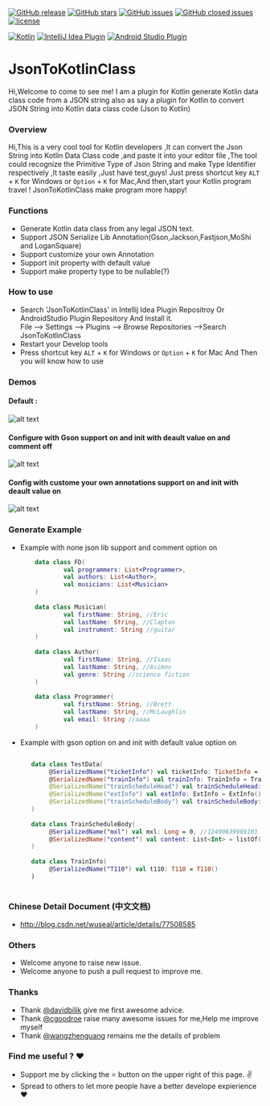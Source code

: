 [![GitHub release](https://img.shields.io/github/release/wuseal/JsonToKotlinClass.svg?style=flat)](https://github.com/wuseal/JsonToKotlinClass/releases)
[![GitHub stars](https://img.shields.io/github/stars/wuseal/JsonToKotlinClass.svg?style=social&label=Stars&style=plastic)](https://github.com/wuseal/JsonToKotlinClass/stargazers)
[![GitHub issues](https://img.shields.io/github/issues/wuseal/JsonToKotlinClass.svg)](https://github.com/wuseal/JsonToKotlinClass/issues)
[![GitHub closed issues](https://img.shields.io/github/issues-closed/wuseal/JsonToKotlinClass.svg)](https://github.com/wuseal/JsonToKotlinClass/issues?q=is%3Aissue+is%3Aclosed)
[![license](https://img.shields.io/github/license/wuseal/JsonToKotlinClass.svg)](https://github.com/wuseal/JsonToKotlinClass/blob/master/LICENSE)

[![Kotlin](https://img.shields.io/badge/%20language-Kotlin-red.svg)](https://kotlinlang.org/)
[![IntelliJ Idea Plugin](https://img.shields.io/badge/plugin-IntelliJ%20%20Idea-blue.svg)](https://plugins.jetbrains.com/plugin/9960-jsontokotlinclass)
[![Android Studio Plugin](https://img.shields.io/badge/plugin-AndroidStudio-green.svg)](
https://plugins.jetbrains.com/plugin/9960-jsontokotlinclass)

# JsonToKotlinClass

Hi,Welcome to come to see me!
I am a plugin for Kotlin generate Kotlin data class code from a JSON string
also as say a plugin for Kotlin to convert JSON String into Kotlin data class code (Json to Kotlin)

### Overview
Hi,This is a very cool tool for Kotlin developers ,It can convert the Json String into Kotlin Data Class code ,and paste it into your editor file ,The tool could recognize the Primitive Type of Json String and make Type Identifier respectively ,It taste easily ,Just have test,guys! Just press shortcut key `ALT` + `K` for Windows or `Option` + `K` for Mac,And then,start your Kotlin program travel ! JsonToKotlinClass make program more happy!

### Functions
* Generate Kotlin data class from any legal JSON text.
* Support JSON Serialize Lib Annotation(Gson,Jackson,Fastjson,MoShi and LoganSquare)
* Support customize your own Annotation
* Support init property with default value
* Support make property type to be nullable(?)

### How to use
* Search 'JsonToKotlinClass' in Intellij Idea Plugin Repositroy Or AndroidStudio Plugin Repository And Install it.</br>
    File --> Settings --> Plugins --> Browse Repositories -->Search JsonToKotlinClass
* Restart your Develop tools 
* Press shortcut key `ALT` + `K` for Windows or `Option` + `K` for Mac And Then you will know how to use
### Demos
#### Default :
![alt text](https://plugins.jetbrains.com/files/9960/screenshot_17468.png)

#### Configure with Gson support on and init with deault value on and comment off
![alt text](https://plugins.jetbrains.com/files/9960/screenshot_17469.png)

#### Config with custome your own annotations support on and init with deault value on

![alt text](https://plugins.jetbrains.com/files/9960/screenshot_17470.png)

### Generate Example
* Example with none json lib support and comment option on

    ```kotlin
        data class FD(
                val programmers: List<Programmer>,
                val authors: List<Author>,
                val musicians: List<Musician>
        )
        
        data class Musician(
                val firstName: String, //Eric
                val lastName: String, //Clapton
                val instrument: String //guitar
        )
        
        data class Author(
                val firstName: String, //Isaac
                val lastName: String, //Asimov
                val genre: String //science fiction
        )
        
        data class Programmer(
                val firstName: String, //Brett
                val lastName: String, //McLaughlin
                val email: String //aaaa
        )

    ```
* Example with gson option on and init with default value option on

    ```kotlin
    
       data class TestData(
       		@SerializedName("ticketInfo") val ticketInfo: TicketInfo = TicketInfo(),
       		@SerializedName("trainInfo") val trainInfo: TrainInfo = TrainInfo(),
       		@SerializedName("trainScheduleHead") val trainScheduleHead: List<String> = listOf(),
       		@SerializedName("extInfo") val extInfo: ExtInfo = ExtInfo(),
       		@SerializedName("trainScheduleBody") val trainScheduleBody: List<TrainScheduleBody> = listOf()
       )
       
       data class TrainScheduleBody(
       		@SerializedName("mxl") val mxl: Long = 0, //12490639969101
       		@SerializedName("content") val content: List<Int> = listOf()
       )
       
       data class TrainInfo(
       		@SerializedName("T110") val t110: T110 = T110()
       )
     
  
    ```

### Chinese Detail Document (中文文档)
* http://blog.csdn.net/wuseal/article/details/77508585

### Others
* Welcome anyone to raise new issue.
* Welcome anyone to push a pull request to improve me.

### Thanks
* Thank [@davidbilik](https://github.com/davidbilik) give me first awesome advice.
* Thank [@cgoodroe](https://github.com/cgoodroe) raise many awesome issues for me,Help me improve myself
* Thank [@wangzhenguang](https://github.com/wangzhenguang) remains me the details of problem

### Find me useful ? :heart:
* Support me by clicking the :star: button on the upper right of this page. :v:
* Spread to others to let more people have a better develope expierience :heart:
